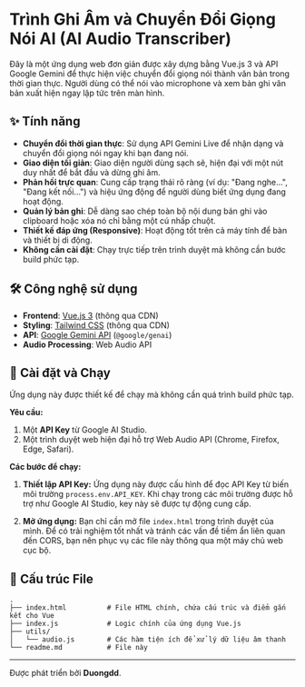 # Trình Ghi Âm và Chuyển Đổi Giọng Nói AI (AI Audio Transcriber)

Đây là một ứng dụng web đơn giản được xây dựng bằng Vue.js 3 và API Google Gemini để thực hiện việc chuyển đổi giọng nói thành văn bản trong thời gian thực. Người dùng có thể nói vào microphone và xem bản ghi văn bản xuất hiện ngay lập tức trên màn hình.

## ✨ Tính năng

- **Chuyển đổi thời gian thực**: Sử dụng API Gemini Live để nhận dạng và chuyển đổi giọng nói ngay khi bạn đang nói.
- **Giao diện tối giản**: Giao diện người dùng sạch sẽ, hiện đại với một nút duy nhất để bắt đầu và dừng ghi âm.
- **Phản hồi trực quan**: Cung cấp trạng thái rõ ràng (ví dụ: "Đang nghe...", "Đang kết nối...") và hiệu ứng động để người dùng biết ứng dụng đang hoạt động.
- **Quản lý bản ghi**: Dễ dàng sao chép toàn bộ nội dung bản ghi vào clipboard hoặc xóa nó chỉ bằng một cú nhấp chuột.
- **Thiết kế đáp ứng (Responsive)**: Hoạt động tốt trên cả máy tính để bàn và thiết bị di động.
- **Không cần cài đặt**: Chạy trực tiếp trên trình duyệt mà không cần bước build phức tạp.

## 🛠️ Công nghệ sử dụng

- **Frontend**: [Vue.js 3](https://vuejs.org/) (thông qua CDN)
- **Styling**: [Tailwind CSS](https://tailwindcss.com/) (thông qua CDN)
- **API**: [Google Gemini API](https://ai.google.dev/docs/gemini_api_overview) (`@google/genai`)
- **Audio Processing**: Web Audio API

## 🚀 Cài đặt và Chạy

Ứng dụng này được thiết kế để chạy mà không cần quá trình build phức tạp.

**Yêu cầu:**

1.  Một **API Key** từ Google AI Studio.
2.  Một trình duyệt web hiện đại hỗ trợ Web Audio API (Chrome, Firefox, Edge, Safari).

**Các bước để chạy:**

1.  **Thiết lập API Key:**
    Ứng dụng này được cấu hình để đọc API Key từ biến môi trường `process.env.API_KEY`. Khi chạy trong các môi trường được hỗ trợ như Google AI Studio, key này sẽ được tự động cung cấp.

2.  **Mở ứng dụng:**
    Bạn chỉ cần mở file `index.html` trong trình duyệt của mình. Để có trải nghiệm tốt nhất và tránh các vấn đề tiềm ẩn liên quan đến CORS, bạn nên phục vụ các file này thông qua một máy chủ web cục bộ.

## 📁 Cấu trúc File

```
.
├── index.html          # File HTML chính, chứa cấu trúc và điểm gắn kết cho Vue
├── index.js            # Logic chính của ứng dụng Vue.js
├── utils/
│   └── audio.js        # Các hàm tiện ích để xử lý dữ liệu âm thanh
└── readme.md           # File này
```

---

Được phát triển bởi **Duongdd**.
